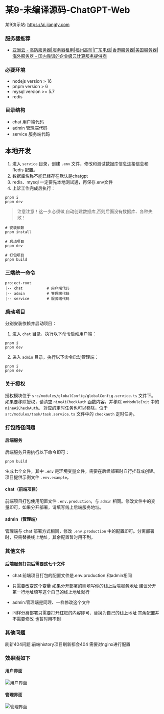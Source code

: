 # 某9-未编译源码-ChatGPT-Web

某9演示站: https://ai.jiangly.com

### 服务器推荐
- [亚洲云 - 高防服务器|服务器租用|福州高防|广东电信|香港服务器|美国服务器|海外服务器 - 国内靠谱的企业级云计算服务提供商](https://www.asiayun.com/)

### 必要环境
- nodejs version > 16
- pnpm version > 6
- mysql version >= 5.7
- redis
### 目录结构
- chat 用户端代码
- admin 管理端代码
- service 服务端代码

## 本地开发
1. 进入 `service` 目录，创建 `.env` 文件，修改和测试数据库信息连接信息和 Redis 配置。
2. 数据库名称不能已经存在默认是chatgpt
3. redis、mysql 一定要先本地测试通，再保存.env文件
4. 上诉工作完成后执行：
```
pnpm i
pnpm dev
```
> 注意注意！这一步必须做,自动创建数据库,否则后面没有数据库、各种失败！

```
# 安装依赖
pnpm install

# 启动项目
pnpm dev

# 打包项目
pnpm build
```
### 三端统一命令
```
project-root
|-- chat           # 用户端代码
|-- admin          # 管理端代码
|-- service        # 服务端代码
```
### 启动项目
分别安装依赖并启动项目：
1. 进入 `chat` 目录，执行以下命令启动用户端：
```
pnpm i
pnpm dev
```
2. 进入 `admin` 目录，执行以下命令启动管理端：
```
pnpm i
pnpm dev
```
### 关于授权
授权模块位于 `src/modules/globalConfig/globalConfig.service.ts` 文件下。如果要移除授权，请清空 `nineAiCheckAuth` 函数内容，并移除 `onModuleInit` 中的 `nineAiCheckAuth`。
对应的定时任务也可以移除，位于 `src/modules/task/task.service.ts` 文件中的 `checkauth` 定时任务。
### 打包路径问题
#### 后端服务
后端服务只需执行以下命令即可：
```
pnpm build
```
生成七个文件，其中 `.env` 是环境变量文件，需要在后续部署时自行挂载或创建。项目提供示例文件 `.env.example`。

#### chat（前端项目）
前端项目打包使用配置文件 `.env.production`，与 `admin` 相同。修改文件中的变量即可，如果分开部署，请填写线上后端服务地址。

#### admin（管理端）
管理端与 chat 部署方式相同，修改 `.env.production` 中的配置即可。分离部署时，只需替换线上地址，其余配置暂时用不到。

### 其他文件


#### 后端服务打包后需要这七个文件

- chat:前端项目打包的配置文件是.env.production 和admin相同

- 只需要改变这个变量 如果分开部署的则填写你的线上后端服务地址 建议分开 第一行地址填写这个自己的线上地址就行

- admin:管理端是同理、一样修改这个文件

- 同样分离部署只需要打开红框的内容即可、替换为自己的线上地址 其余配置并不需要修改 也暂时用不到

### 其他问题
刷新404问题:前端history项目刷新都会404 需要对nginx进行配置

### 效果图如下
#### 用户界面
![用户界面](https://github.com/vpsad/NineAi-ChatGPT-Web-Code-Free/blob/main/nine-user.jpg?raw=true)
#### 管理界面
![管理界面](https://github.com/vpsad/NineAi-ChatGPT-Web-Code-Free/blob/main/nineadmin.jpg?raw=true)
